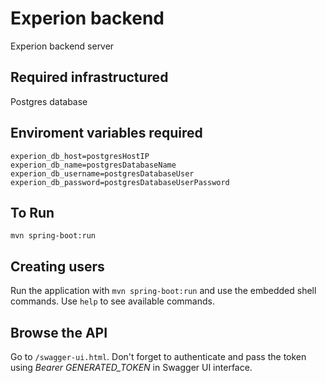 # Experion backend

Experion backend server

## Required infrastructured

Postgres database

## Enviroment variables required

```properties
experion_db_host=postgresHostIP
experion_db_name=postgresDatabaseName
experion_db_username=postgresDatabaseUser
experion_db_password=postgresDatabaseUserPassword
```
## To Run

`mvn spring-boot:run`

## Creating users

Run the application with `mvn spring-boot:run` and use the embedded shell commands. Use `help` to see available commands.

## Browse the API

Go to `/swagger-ui.html`. Don't forget to authenticate and pass the token using _Bearer GENERATED_TOKEN_ in Swagger UI interface.

